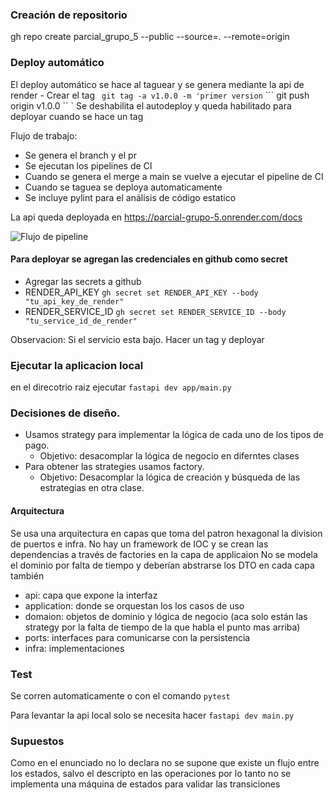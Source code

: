 ### Creación de repositorio

 gh repo create parcial_grupo_5 --public --source=. --remote=origin

### Deploy automático
El deploy automático se hace al taguear y se genera mediante la api de render
    - Crear el tag
 ``` git tag -a v1.0.0 -m 'primer version```
 ``` git push origin v1.0.0 ``
 `
Se deshabilita el autodeploy y queda habilitado para deployar cuando se hace un tag

Flujo de trabajo: 
- Se genera el branch y el pr
- Se ejecutan los pipelines de CI
- Cuando se genera el merge a main se vuelve a ejecutar el pipeline de CI
- Cuando se taguea se deploya automaticamente
- Se incluye pylint para el análisis de código estatico

La api queda deployada en https://parcial-grupo-5.onrender.com/docs

![Flujo de pipeline](./docs/cd-release.png)


#### Para deployar se agregan las credenciales en github como secret

- Agregar las secrets a github 
 - RENDER_API_KEY ``` gh secret set RENDER_API_KEY --body "tu_api_key_de_render" ```
 - RENDER_SERVICE_ID ``` gh secret set RENDER_SERVICE_ID --body "tu_service_id_de_render" ```

Observacion: Si el servicio esta bajo. Hacer un tag y deployar
### Ejecutar la aplicacion local
 en el direcotrio raiz ejecutar ```fastapi dev app/main.py```

### Decisiones de diseño. 
- Usamos strategy para implementar la lógica de cada uno de los tipos de pago.
    - Objetivo: desacomplar la lógica de negocio en diferntes clases
- Para obtener las strategies usamos factory.
  - Objetivo: Desacomplar la lógica de creación y búsqueda de las estrategias en otra clase. 

#### Arquitectura
Se usa una arquitectura en capas que toma del patron hexagonal la division de puertos e infra. 
No hay un framework de IOC y se crean las dependencias a través de factories en la capa de applicaion
No se modela el dominio por falta de tiempo y deberían abstrarse los DTO en cada capa también
- api: capa que expone la interfaz
- application: donde se orquestan los los casos de uso
- domaion: objetos de dominio y lógica de negocio (aca solo están las strategy por la falta de tiempo de la que habla el punto mas arriba)
- ports: interfaces para comunicarse con la persistencia
- infra: implementaciones


 ### Test
 Se corren automaticamente o con el comando ``` pytest ```

 Para levantar la api local solo se necesita hacer ``` fastapi dev main.py ```


### Supuestos
Como en el enunciado no lo declara no se supone que existe un flujo entre los estados, salvo el descripto en las operaciones
por lo tanto no se implementa una máquina de estados para validar las transiciones